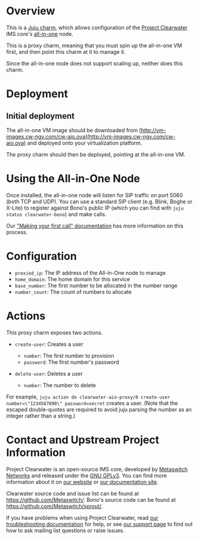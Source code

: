 # Overview

This is a [Juju charm](https://jujucharms.com/about), which allows configuration of the [Project Clearwater](http://projectclearwater.org) IMS core's [all-in-one](http://clearwater.readthedocs.org/en/stable/All_in_one_Images/index.html) node.

This is a proxy charm, meaning that you must spin up the all-in-one VM first, and then point this charm at it to manage it.

Since the all-in-one node does not support scaling up, neither does this charm.

# Deployment

## Initial deployment

The all-in-one VM image should be downloaded from [http://vm-images.cw-ngv.com/cw-aio.ova](http://vm-images.cw-ngv.com/cw-aio.ova) and deployed onto your virtualization platform.

The proxy charm should then be deployed, pointing at the all-in-one VM.

# Using the All-in-One Node

Once installed, the all-in-one node will listen for SIP traffic on port 5060 (both TCP and UDP).  You can use a standard SIP client (e.g. Blink, Boghe or X-Lite) to register against Bono's public IP (which you can find with `juju status clearwater-bono`) and make calls.

Our ["Making your first call" documentation](http://clearwater.readthedocs.org/en/latest/Making_your_first_call/index.html) has more information on this process.

# Configuration

-  `proxied_ip`: The IP address of the All-in-One node to manage
-  `home_domain`: The home domain for this service
-  `base_number`: The first number to be allocated in the number range
-  `number_count`: The count of numbers to allocate

# Actions

This proxy charm exposes two actions.

-  `create-user`: Creates a user
    -  `number`: The first number to provision
    -  `password`: The first number's password

-  `delete-user`: Deletes a user
    -  `number`: The number to delete

For example, `juju action do clearwater-aio-proxy/0 create-user number=\"1234567890\" password=secret` creates a user.  (Note that the escaped double-quotes are required to avoid juju parsing the number as an integer rather than a string.)

# Contact and Upstream Project Information

Project Clearwater is an open-source IMS core, developed by [Metaswitch Networks](http://www.metaswitch.com) and released under the [GNU GPLv3](http://www.projectclearwater.org/download/license/). You can find more information about it on [our website](http://www.projectclearwater.org/) or [our documentation site](https://clearwater.readthedocs.org).

Clearwater source code and issue list can be found at https://github.com/Metaswitch/. Bono's source code can be found at https://github.com/Metaswitch/sprout/.

If you have problems when using Project Clearwater, read [our troubleshooting documentation](http://clearwater.readthedocs.org/en/latest/Troubleshooting_and_Recovery/index.html) for help, or see [our support page](http://clearwater.readthedocs.org/en/latest/Support/index.html) to find out how to ask mailing list questions or raise issues.
